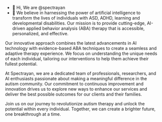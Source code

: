- 👋 Hi, We are @spectrayan
- 👀 We believe in harnessing the power of artificial intelligence to transform the lives of individuals with ASD, ADHD, learning and developmental disabilities. Our mission is to provide cutting-edge, AI-driven applied behavior analysis (ABA) therapy that is accessible, personalized, and effective.

Our innovative approach combines the latest advancements in AI technology with evidence-based ABA techniques to create a seamless and adaptive therapy experience. We focus on understanding the unique needs of each individual, tailoring our interventions to help them achieve their fullest potential.

At Spectrayan, we are a dedicated team of professionals, researchers, and AI enthusiasts passionate about making a meaningful difference in the autism community. Our commitment to continuous improvement and innovation drives us to explore new ways to enhance our services and deliver the best possible outcomes for our clients and their families.

Join us on our journey to revolutionize autism therapy and unlock the potential within every individual. Together, we can create a brighter future, one breakthrough at a time.

